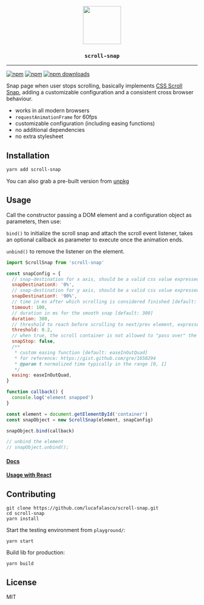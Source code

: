 <p align="center">
  <img src="https://raw.githubusercontent.com/lucafalasco/scroll-snap/master/logo.svg?sanitize=true" width="100px"/>
  <h3 align="center"><code>scroll-snap</code></h3>
</p>

---

[![npm](https://img.shields.io/badge/npm-scroll--snap-red.svg?style=for-the-badge&logo=npm)](https://www.npmjs.com/package/scroll-snap)
[![npm](https://img.shields.io/npm/v/scroll-snap.svg?style=for-the-badge&label)](https://www.npmjs.com/scroll-snap)
[![npm downloads](https://img.shields.io/npm/dm/scroll-snap.svg?style=for-the-badge)](https://www.npmjs.com/package/scroll-snap)

Snap page when user stops scrolling, basically implements [CSS Scroll Snap](https://developer.mozilla.org/en-US/docs/Web/CSS/CSS_Scroll_Snap), adding a customizable configuration and a consistent cross browser behaviour.

- works in all modern browsers
- `requestAnimationFrame` for 60fps
- customizable configuration (including easing functions)
- no additional dependencies
- no extra stylesheet

## Installation

```sh
yarn add scroll-snap
```

You can also grab a pre-built version from [unpkg](https://unpkg.com/scroll-snap/dist/index.js)

## Usage

Call the constructor passing a DOM element and a configuration object as parameters, then use:

`bind()` to initialize the scroll snap and attach the scroll event listener, takes an optional callback as parameter to execute once the animation ends.

`unbind()` to remove the listener on the element.

```js
import ScrollSnap from 'scroll-snap'

const snapConfig = {
  // snap-destination for x axis, should be a valid css value expressed as px|%|vw|vh
  snapDestinationX: '0%',
  // snap-destination for y axis, should be a valid css value expressed as px|%|vw|vh
  snapDestinationY: '90%',
  // time in ms after which scrolling is considered finished [default: 100]
  timeout: 100,
  // duration in ms for the smooth snap [default: 300]
  duration: 300,
  // threshold to reach before scrolling to next/prev element, expressed as a percentage in the range [0, 1] [default: 0.2]
  threshold: 0.2,
  // when true, the scroll container is not allowed to "pass over" the other snap positions [default: false]
  snapStop: false,
  /**
   * custom easing function [default: easeInOutQuad]
   * for reference: https://gist.github.com/gre/1650294
   * @param t normalized time typically in the range [0, 1]
   */
  easing: easeInOutQuad,
}

function callback() {
  console.log('element snapped')
}

const element = document.getElementById('container')
const snapObject = new ScrollSnap(element, snapConfig)

snapObject.bind(callback)

// unbind the element
// snapObject.unbind();
```

#### [Docs](https://lucafalasco.github.io/scroll-snap/)

#### [Usage with React](https://codesandbox.io/s/n2ynjj8lj?autoresize=1&hidenavigation=1)

## Contributing

```
git clone https://github.com/lucafalasco/scroll-snap.git
cd scroll-snap
yarn install
```

Start the testing environment from `playground/`:

```
yarn start
```

Build lib for production:

```
yarn build
```

## License

MIT
